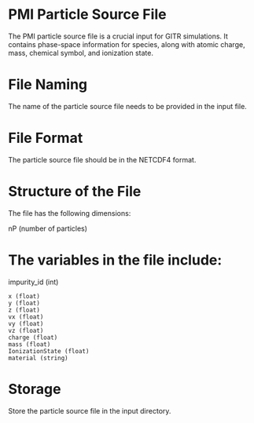# PMI Particle Source File


The PMI particle source file is a crucial input for GITR simulations. It contains phase-space information for species, along with atomic charge, mass, chemical symbol, and ionization state.

# File Naming

The name of the particle source file needs to be provided in the input file.

# File Format

The particle source file should be in the NETCDF4 format.

# Structure of the File

The file has the following dimensions:

nP (number of particles)

# The variables in the file include:

impurity_id (int)
```
x (float)
y (float)
z (float)
vx (float)
vy (float)
vz (float)
charge (float)
mass (float)
IonizationState (float)
material (string)
```
# Storage

Store the particle source file in the input directory.

